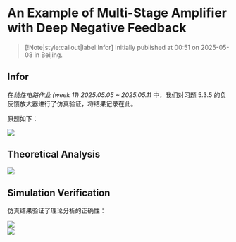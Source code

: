 # An Example of Multi-Stage Amplifier with Deep Negative Feedback

> [!Note|style:callout|label:Infor]
Initially published at 00:51 on 2025-05-08 in Beijing.

## Infor

在*线性电路作业 (week 11) 2025.05.05 ~ 2025.05.11* 中，我们对习题 5.3.5 的负反馈放大器进行了仿真验证，将结果记录在此。

原题如下：

<div class="center"><img src="https://imagebank-0.oss-cn-beijing.aliyuncs.com/VS-PicGo/2025-05-08-01-03-11_An Example of Negative FB Amp.png"/></div>

## Theoretical Analysis

<div class="center"><img src="https://imagebank-0.oss-cn-beijing.aliyuncs.com/VS-PicGo/2025-05-08-01-04-22_An Example of Negative FB Amp.png"/></div>

## Simulation Verification

仿真结果验证了理论分析的正确性：
<div class="center"><img src="https://imagebank-0.oss-cn-beijing.aliyuncs.com/VS-PicGo/2025-05-08-01-04-35_An Example of Negative FB Amp.png"/></div>
<div class="center"><img src="https://imagebank-0.oss-cn-beijing.aliyuncs.com/VS-PicGo/2025-05-08-01-04-39_An Example of Negative FB Amp.png"/></div>


